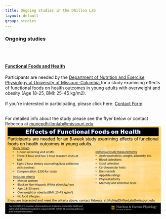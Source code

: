 ```yaml
---
title: Ongoing Studies in the Dhillon Lab
layout: default
group: studies
---
```


### Ongoing studies
<br><br>
#### <u> Functional Foods and Health </u>

Participants are needed by the <a href="https://nep.missouri.edu/"> Department of Nutrition and Exercise Physiology at University of Missouri-Columbia </a> for a study examining effects of functional foods on health outcomes in young adults with overweight and obesity (Age 18-25, BMI: 25-45 kg/m2).<br><br>
If you're interested in participating, please  click here: <a href="https://missouri.qualtrics.com/jfe/form/SV_6teusrr4s9humYC" class="button"> Contact Form </a> <br><br>

For detailed info about the study please see the flyer below or contact Rebecca at munepdhillonlab@missouri.edu 
<img class="img-fluid mx-auto d-block" src="/static/img/PD_Study_Flyer.png" alt="Study Flyer">

